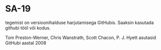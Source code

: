 # SA-19
tegemist on versioonihalduse harjutamisega GitHubis.
Saaksin kasutada githubi tööl või kodus.

Tom Preston-Werner, Chris Wanstrath, Scott Chacon, P. J. Hyett asutasid GitHubi aastal 2008
